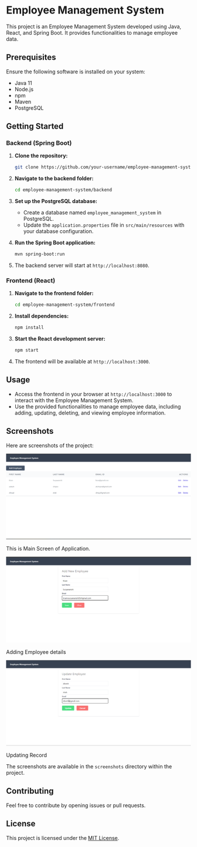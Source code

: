 # Employee Management System

This project is an Employee Management System developed using Java, React, and Spring Boot. It provides functionalities to manage employee data.

## Prerequisites

Ensure the following software is installed on your system:

- Java 11
- Node.js
- npm
- Maven
- PostgreSQL

## Getting Started

### Backend (Spring Boot)

1. **Clone the repository:**

    ```bash
    git clone https://github.com/your-username/employee-management-system.git
    ```

2. **Navigate to the backend folder:**

    ```bash
    cd employee-management-system/backend
    ```

3. **Set up the PostgreSQL database:**
   
    - Create a database named `employee_management_system` in PostgreSQL.
    - Update the `application.properties` file in `src/main/resources` with your database configuration.

4. **Run the Spring Boot application:**

    ```bash
    mvn spring-boot:run
    ```

5. The backend server will start at `http://localhost:8080`.

### Frontend (React)

1. **Navigate to the frontend folder:**

    ```bash
    cd employee-management-system/frontend
    ```

2. **Install dependencies:**

    ```bash
    npm install
    ```

3. **Start the React development server:**

    ```bash
    npm start
    ```

4. The frontend will be available at `http://localhost:3000`.

## Usage

- Access the frontend in your browser at `http://localhost:3000` to interact with the Employee Management System.
- Use the provided functionalities to manage employee data, including adding, updating, deleting, and viewing employee information.

## Screenshots

Here are screenshots of the project:

![Screenshot 1](screenshots/mainScreen.png)

  This is Main Screen of Application.


![Screenshot 1](screenshots/addEmp.png)

  Adding Employee details

![Screenshot 1](screenshots/update.png)

  Updating Record

The screenshots are available in the `screenshots` directory within the project.

## Contributing

Feel free to contribute by opening issues or pull requests.

## License

This project is licensed under the [MIT License](LICENSE).
